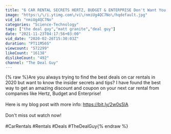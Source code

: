 ```yaml
---
title: "6 CAR RENTAL SECRETS HERTZ, BUDGET & ENTERPRISE Don't Want You to Know! (2020 UPDATED)"
image: "https:\/\/i.ytimg.com\/vi\/nmiUg4QC7No\/hqdefault.jpg"
vid_id: "nmiUg4QC7No"
categories: "Science-Technology"
tags: ["the deal guy","matt granite","deal guy"]
date: "2021-11-23T04:17:56+03:00"
vid_date: "2020-02-26T15:30:03Z"
duration: "PT11M56S"
viewcount: "572299"
likeCount: "16138"
dislikeCount: "492"
channel: "The Deal Guy"
---
```

{% raw %}Are you always trying to find the best deals on car rentals in 2020 but want to know the insider secrets and tips? I have found the best way to get an amazing discount and coupon on your next car rental from companies like Hertz, Budget and Enterprise!<br /> <br />Here is my blog post with more info: <a rel="nofollow" target="blank" href="https://bit.ly/2w0sSlA">https://bit.ly/2w0sSlA</a><br /> <br />Don't miss out watch now!<br /> <br />#CarRentals #Rentals #Deals #TheDealGuy{% endraw %}
